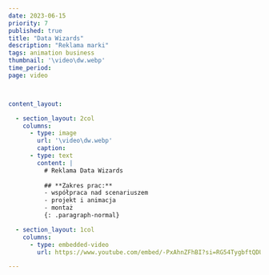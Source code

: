 ```yaml
---
date: 2023-06-15
priority: 7
published: true
title: "Data Wizards"
description: "Reklama marki"
tags: animation business 
thumbnail: '\video\dw.webp'
time_period:
page: video



content_layout:

  - section_layout: 2col
    columns:
      - type: image
        url: '\video\dw.webp'
        caption: 
      - type: text
        content: |
          # Reklama Data Wizards
          
          ## **Zakres prac:**
          - współpraca nad scenariuszem
          - projekt i animacja
          - montaż
          {: .paragraph-normal}

  - section_layout: 1col
    columns:
      - type: embedded-video
        url: https://www.youtube.com/embed/-PxAhnZFhBI?si=RG54TygbftQDUNwJ

---
```



